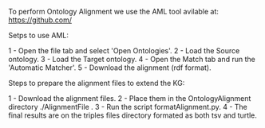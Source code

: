 To perform Ontology Alignment we use the AML tool avilable at: https://github.com/

Setps to use AML:

1 - Open the file tab and select 'Open Ontologies'.
2 - Load the Source ontology.
3 - Load the Target ontology.
4 - Open the Match tab and run the 'Automatic Matcher'.
5 - Download the alignment (rdf format).

Steps to prepare the alignment files to extend the KG:

1 - Download the alignment files.
2 - Place them in the OntologyAlignment directory ./AlignmentFile .
3 - Run the script formatAlignment.py.
4 - The final results are on the triples files directory formated as both tsv and turtle.
